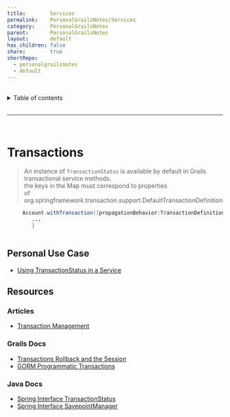 ```yaml
---  
title:        Services  
permalink:    PersonalGrailsNotes/Services  
category:     PersonalGrailsNotes  
parent:       PersonalGrailsNotes  
layout:       default  
has_children: false  
share:        true  
shortRepo:  
  - personalgrailsnotes  
  - default  
---  
```

  
  
<br/>  
  
<details markdown="block">  
<summary>  
Table of contents  
</summary>  
{: .text-delta }  
1. TOC  
{:toc}  
</details>  
  
<br/>  
  
***  
  
<br/>  
  
# Transactions  
  
> An instance of ```TransactionStatus``` is available by default in Grails transactional service methods.  
> the keys in the Map must correspond to properties  
> of org.springframework.transaction.support.DefaultTransactionDefinition  
  
```java  
     Account.withTransaction([propagationBehavior:TransactionDefinition.PROPAGATION_REQUIRES_NEW,isolationLevel:TransactionDefinition.ISOLATION_REPEATABLE_READ]){  
        ...  
        }  
  
```  
  
## Personal Use Case  
  
- [Using TransactionStatus in a Service](https://gist.github.com/14paxton/a212d86552b05b95ef91ee444197fd4e)  
  
## Resources  
  
### Articles  
  
- [Transaction Management](https://docs.spring.io/spring-framework/docs/current/reference/html/data-access.html#transaction)  
  
### Grails Docs  
  
- [Transactions Rollback and the Session](https://docs.grails.org/latest/guide/services.html#transactionsRollbackAndTheSession)  
- [GORM Programmatic Transactions](http://gorm.grails.org/6.0.x/hibernate/manual/index.html#programmaticTransactions)  
  
### Java Docs  
  
- [Spring Interface TransactionStatus](https://docs.spring.io/spring-framework/docs/current/javadoc-api/org/springframework/transaction/TransactionStatus.html)  
- [Spring Interface SavepointManager](https://docs.spring.io/spring-framework/docs/current/javadoc-api/org/springframework/transaction/SavepointManager.html)